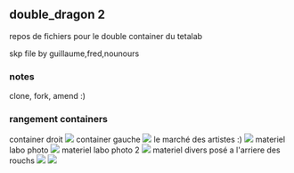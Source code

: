 ## double_dragon 2 

repos de fichiers pour le double container du tetalab

skp file by guillaume,fred,nounours

### notes 
clone, fork, amend :)


### rangement containers

container droit
![](img/20150411_191832.jpg) 
container gauche
![](img/20150411_191930.jpg)
le marché des artistes :)
![](img/20150411_192001.jpg)
materiel labo photo
![](img/20150411_192026.jpg)
materiel labo photo 2
![](img/20150411_192041.jpg)
materiel divers posé a l'arriere des rouchs
![](img/20150411_192119.jpg)
![](img/20150411_192134.jpg)
